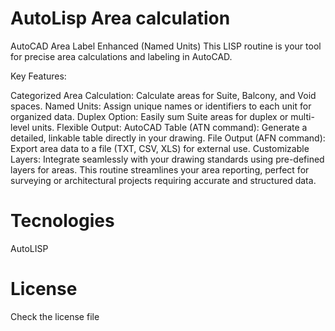 # AutoLisp Area calculation
AutoCAD Area Label Enhanced (Named Units)
This LISP routine is your tool for precise area calculations and labeling in AutoCAD.

Key Features:

Categorized Area Calculation: Calculate areas for Suite, Balcony, and Void spaces.
Named Units: Assign unique names or identifiers to each unit for organized data.
Duplex Option: Easily sum Suite areas for duplex or multi-level units.
Flexible Output:
AutoCAD Table (ATN command): Generate a detailed, linkable table directly in your drawing.
File Output (AFN command): Export area data to a file (TXT, CSV, XLS) for external use.
Customizable Layers: Integrate seamlessly with your drawing standards using pre-defined layers for areas.
This routine streamlines your area reporting, perfect for surveying or architectural projects requiring accurate and structured data.

# Tecnologies
AutoLISP

# License
Check the license file
